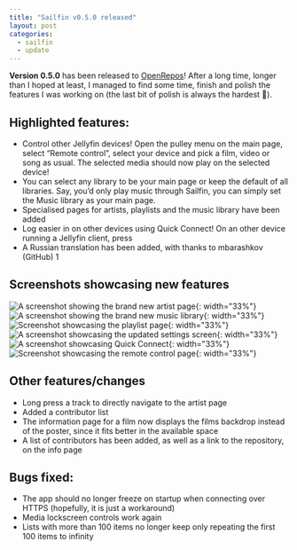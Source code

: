 ```yaml
---
title: "Sailfin v0.5.0 released"
layout: post
categories:
  - sailfin
  - update
---
```

**Version 0.5.0** has been released to [OpenRepos](https://openrepos.net/content/ahappyhuman/sailfin)! After a long time, longer than I hoped at least, I managed to find some time, finish and polish the features I was working on (the last bit of polish is always the hardest 🙂).
<!--more-->

## Highlighted features:
 * Control other Jellyfin devices! Open the pulley menu on the main page, select “Remote control”, select your device and pick a film, video or song as usual. The selected media should now play on the selected device!
 * You can select any library to be your main page or keep the default of all libraries. Say, you’d only play music through Sailfin, you can simply set the Music library as your main page.
 * Specialised pages for artists, playlists and the music library have been added
 * Log easier in on other devices using Quick Connect! On an other device running a Jellyfin client, press
 * A Russian translation has been added, with thanks to mbarashkov (GitHub) 1

## Screenshots showcasing new features

![A screenshot showing the brand new artist page](/assets/sailfin/0.5.0/artist-page.jpeg){: width="33%"}![A screenshot showing the brand new music library](/assets/sailfin/0.5.0/music-library.jpeg){: width="33%"}![Screenshot showcasing the playlist page](/assets/sailfin/0.5.0/playlist.jpeg){: width="33%"}
![A screenshot showcasing the updated settings screen](/assets/sailfin/0.5.0/settings.jpeg){: width="33%"}![A screenshot showcasing Quick Connect](/assets/sailfin/0.5.0/quick-connect.jpeg){: width="33%"}![Screenshot showcasing the remote control page](/assets/sailfin/0.5.0/remote-control.jpeg){: width="33%"}

## Other features/changes
 * Long press a track to directly navigate to the artist page
 * Added a contributor list
 * The information page for a film now displays the films backdrop instead of the poster, since it fits better in the available space
 * A list of contributors has been added, as well as a link to the repository, on the info page

## Bugs fixed:
 * The app should no longer freeze on startup when connecting over HTTPS (hopefully, it is just a workaround)
 * Media lockscreen controls work again
 * Lists with more than 100 items no longer keep only repeating the first 100 items to infinity
